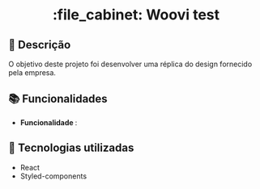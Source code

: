 <h1 align="center">:file_cabinet: Woovi test</h1>

## :memo: Descrição
O objetivo deste projeto foi desenvolver uma réplica do design fornecido pela empresa. 

## :books: Funcionalidades
* <b>Funcionalidade </b>: 

## :wrench: Tecnologias utilizadas
* React
* Styled-components


